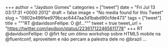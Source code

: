 
+++
author = "Jaydson Gomes"
categories = ["tweet"]
date = "Fri Jul 13 03:17:31 +0000 2012"
draft = false
image = "No media found for this Tweet"
slug = "0802e496fee979bcac6447aa3d1babd90cfde473"
tags = ["tweet"]
title = """RT @davidsonFellipe: O @f..."""
tweet = true
tweet_url = "https://twitter.com/jaydson/status/223617122465611778"
+++
RT @davidsonFellipe: O @firt fez um ótimo workshop sobre HTML5 mobile na @fluentconf, aproveitem e não percam a palestra dele no @brazil ...
